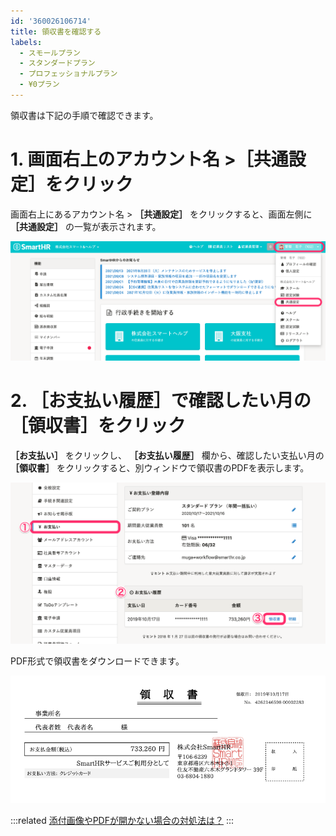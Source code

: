 ```yaml
---
id: '360026106714'
title: 領収書を確認する
labels:
  - スモールプラン
  - スタンダードプラン
  - プロフェッショナルプラン
  - ¥0プラン
---
```

領収書は下記の手順で確認できます。

# 1\. 画面右上のアカウント名 >［共通設定］をクリック

画面右上にあるアカウント名 > **［共通設定］** をクリックすると、画面左側に **［共通設定］** の一覧が表示されます。

![](./__________2021-09-17_17_54_19.png)

# 2\. ［お支払い履歴］で確認したい月の［領収書］をクリック

 **［お支払い］** をクリックし、 **［お支払い履歴］** 欄から、確認したい支払い月の **［領収書］** をクリックすると、別ウィンドウで領収書のPDFを表示します。

![](./screencapture-qa-standard2-hanica-me-admin-billings-intro-2021-09-01-15_40_43.png)

PDF形式で領収書をダウンロードできます。

![](./__________2021-01-12_14_39_22.png)

:::related
[添付画像やPDFが開かない場合の対処法は？](https://knowledge.smarthr.jp/hc/ja/articles/360037217273)
:::
